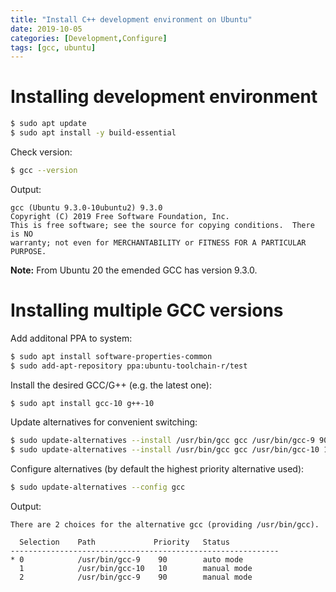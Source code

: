 ```yaml
---
title: "Install C++ development environment on Ubuntu"
date: 2019-10-05
categories: [Development,Configure]
tags: [gcc, ubuntu]
---
```


# Installing development environment

~~~ bash
$ sudo apt update
$ sudo apt install -y build-essential
~~~

Check version:
~~~ bash
$ gcc --version
~~~

Output:
~~~
gcc (Ubuntu 9.3.0-10ubuntu2) 9.3.0
Copyright (C) 2019 Free Software Foundation, Inc.
This is free software; see the source for copying conditions.  There is NO
warranty; not even for MERCHANTABILITY or FITNESS FOR A PARTICULAR PURPOSE.
~~~

**Note:** From Ubuntu 20 the emended GCC has version 9.3.0.

# Installing multiple GCC versions

Add additonal PPA to system:
~~~ bash
$ sudo apt install software-properties-common
$ sudo add-apt-repository ppa:ubuntu-toolchain-r/test
~~~
Install the desired GCC/G++ (e.g. the latest one):
~~~ bash
$ sudo apt install gcc-10 g++-10
~~~
Update alternatives for convenient switching:
~~~ bash
$ sudo update-alternatives --install /usr/bin/gcc gcc /usr/bin/gcc-9 90 --slave /usr/bin/g++ g++ /usr/bin/g++-9 --slave /usr/bin/gcov gcov /usr/bin/gcov-9
$ sudo update-alternatives --install /usr/bin/gcc gcc /usr/bin/gcc-10 10 --slave /usr/bin/g++ g++ /usr/bin/g++-10 --slave /usr/bin/gcov gcov /usr/bin/gcov-10
~~~
Configure alternatives (by default the highest priority alternative used):
~~~ bash
$ sudo update-alternatives --config gcc
~~~
Output:
~~~
There are 2 choices for the alternative gcc (providing /usr/bin/gcc).

  Selection    Path             Priority   Status
------------------------------------------------------------
* 0            /usr/bin/gcc-9    90        auto mode
  1            /usr/bin/gcc-10   10        manual mode
  2            /usr/bin/gcc-9    90        manual mode
~~~
